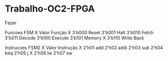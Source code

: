 # Trabalho-OC2-FPGA

Fazer 

Funcoes
FSM
X	Valor Função
X	3’b000 Reset
	3’b001 Halt
	3’b010 Fetch
	3’b011 Decode
	3’b100 Execute
	3’b101 Memory
X	3’b110 Write Back

Instrucoes
FSM2
X	Valor Instrução
X	2’h01 add
	2’h02 addi
	2’h03 sub
	2’h04 beq
	2’h05 j
X	2’h06 lw
	2’h07 sw
